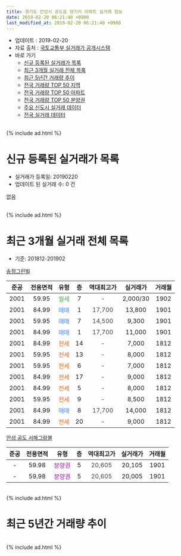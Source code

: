 ```yaml
---
title: 경기도 안성시 공도읍 양기리 아파트 실거래 정보
date: 2019-02-20 06:21:40 +0900
last_modified_at: 2019-02-20 06:21:40 +0900
---
```


* 업데이트 : 2019-02-20
* 자료 출처 : [국토교통부 실거래가 공개시스템](http://rt.molit.go.kr)
* 바로 가기
    * [신규 등록된 실거래가 목록](#신규-등록된-실거래가-목록)
    * [최근 3개월 실거래 전체 목록](#최근-3개월-실거래-전체-목록)
    * [최근 5년간 거래량 추이](#최근-5년간-거래량-추이)
    * [전국 거래량 TOP 50 지역](https://inasie.github.io/apt-trade-info/최근-3개월-전국에서-가장-거래가-많이-발생한-지역)
    * [전국 거래량 TOP 50 아파트](https://inasie.github.io/apt-trade-info/최근-3개월-전국에서-가장-거래가-많이-발생한-아파트)
    * [전국 거래량 TOP 50 분양권](https://inasie.github.io/apt-trade-info/최근-3개월-전국에서-가장-거래가-많이-발생한-분양권)
    * [주요 신도시 실거래 데이터](https://inasie.github.io/apt-trade-info/주요-신도시)
    * [전국 실거래 데이터](https://inasie.github.io/apt-trade-info/전국)
<br>
{% include ad.html %}
<br>

# 신규 등록된 실거래가 목록
* 실거래가 등록일: 20190220
* 업데이트 된 실거래 수: 0 건

없음

<br>
{% include ad.html %}
<br>

# 최근 3개월 실거래 전체 목록
* 기준: 201812-201902


[송정그린빌](https://search.naver.com/search.naver?query=%EA%B2%BD%EA%B8%B0%EB%8F%84+%EC%95%88%EC%84%B1%EC%8B%9C+%EA%B3%B5%EB%8F%84%EC%9D%8D+%EC%96%91%EA%B8%B0%EB%A6%AC+%EC%86%A1%EC%A0%95%EA%B7%B8%EB%A6%B0%EB%B9%8C)

|준공|전용면적|유형|층|역대최고가|실거래가|거래월|
|:---:|:---:|:---:|:---:|:---:|:---:|:---:|
|2001|59.95|<span style="color:#34a853">월세</span>|7|<span style="color:#444444">-</span>|2,000/30|1902|
|2001|84.99|<span style="color:#4285f3">매매</span>|1|<span style="color:#444444">17,700</span>|13,800|1901|
|2001|59.95|<span style="color:#4285f3">매매</span>|7|<span style="color:#444444">14,500</span>|9,300|1901|
|2001|84.99|<span style="color:#4285f3">매매</span>|1|<span style="color:#444444">17,700</span>|11,000|1901|
|2001|84.99|<span style="color:#ff5a00">전세</span>|14|<span style="color:#444444">-</span>|7,000|1812|
|2001|59.95|<span style="color:#ff5a00">전세</span>|13|<span style="color:#444444">-</span>|8,000|1812|
|2001|59.95|<span style="color:#ff5a00">전세</span>|6|<span style="color:#444444">-</span>|7,000|1812|
|2001|84.99|<span style="color:#ff5a00">전세</span>|17|<span style="color:#444444">-</span>|9,000|1812|
|2001|84.99|<span style="color:#ff5a00">전세</span>|5|<span style="color:#444444">-</span>|8,000|1812|
|2001|59.95|<span style="color:#ff5a00">전세</span>|9|<span style="color:#444444">-</span>|8,500|1812|
|2001|84.99|<span style="color:#4285f3">매매</span>|8|<span style="color:#444444">17,700</span>|14,000|1812|
|2001|84.99|<span style="color:#ff5a00">전세</span>|20|<span style="color:#444444">-</span>|9,000|1812|

[안성 공도 서해그랑블](https://search.naver.com/search.naver?query=%EA%B2%BD%EA%B8%B0%EB%8F%84+%EC%95%88%EC%84%B1%EC%8B%9C+%EA%B3%B5%EB%8F%84%EC%9D%8D+%EC%96%91%EA%B8%B0%EB%A6%AC+%EC%95%88%EC%84%B1+%EA%B3%B5%EB%8F%84+%EC%84%9C%ED%95%B4%EA%B7%B8%EB%9E%91%EB%B8%94)

|준공|전용면적|유형|층|역대최고가|실거래가|거래월|
|:---:|:---:|:---:|:---:|:---:|:---:|:---:|
|-|59.98|<span style="color:#9C11A5">분양권</span>|5|<span style="color:#444444">20,605</span>|20,105|1901|
|-|59.98|<span style="color:#9C11A5">분양권</span>|5|<span style="color:#444444">20,605</span>|20,005|1901|


<br>
{% include ad.html %}
<br>

# 최근 5년간 거래량 추이


<div style="width:100%;">
    <canvas id="deal_progress" height="200"></canvas>
</div>

<script>
new Chart(document.getElementById("deal_progress"), {
    type: 'line',
    data: {
        labels: ['201402','201403','201404','201405','201406','201407','201408','201409','201410','201411','201412','201501','201502','201503','201504','201505','201506','201507','201508','201509','201510','201511','201512','201601','201602','201603','201604','201605','201606','201607','201608','201609','201610','201611','201612','201701','201702','201703','201704','201705','201706','201707','201708','201709','201710','201711','201712','201801','201802','201803','201804','201805','201806','201807','201808','201809','201810','201811','201812','201901','201902'],
        datasets: [{
            label: '매매',
            pointRadius: 1,
            data: [4, 9, 5, 2, 1, 4, 5, 6, 3, 8, 3, 5, 7, 9, 6, 7, 9, 7, 5, 2, 9, 0, 2, 3, 3, 3, 8, 6, 3, 8, 6, 15, 5, 2, 4, 2, 2, 5, 9, 8, 3, 5, 5, 2, 1, 8, 4, 1, 2, 2, 4, 5, 3, 4, 4, 1, 4, 3, 1, 5, 0],
            borderColor: "rgba(255, 201, 14, 1)",
            backgroundColor: "rgba(255, 201, 14, 0.5)",
            fill: false,
            lineTension: 0
        },{
            label: '전월세',
            pointRadius: 1,
            data: [5, 5, 4, 9, 4, 4, 0, 1, 4, 1, 0, 2, 5, 2, 4, 0, 3, 2, 1, 3, 4, 3, 3, 1, 2, 5, 6, 2, 0, 5, 2, 4, 3, 0, 2, 0, 4, 4, 2, 0, 4, 1, 2, 1, 0, 3, 1, 0, 0, 0, 1, 2, 4, 2, 4, 2, 3, 3, 7, 0, 1],
            borderColor: "rgba(0, 141, 185, 1)",
            backgroundColor: "rgba(0, 141, 185, 0.5)",
            fill: false,
            lineTension: 0
        }
        ]
    },
    options: {
        responsive: true,
        title: {
            display: false
        },
        tooltips: {
            mode: 'index',
            intersect: false
        },
        hover: {
            mode: 'nearest',
            intersect: true
        },
        scales: {
            xAxes: [{
                display: true,
                scaleLabel: {
                    display: true,
                    labelString: '년/월'
                }
            }],
            yAxes: [{
                display: true,
                ticks: {
                    suggestedMin: 0,
                },
                scaleLabel: {
                    display: true,
                    labelString: '실거래 수'
                }
            }]
        }
    }
});

</script>


<br>
{% include ad.html %}
<br>

